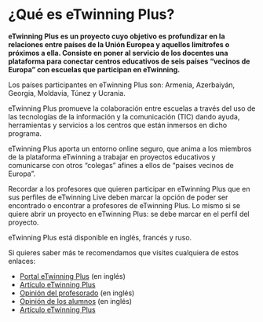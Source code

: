 
# ¿Qué es eTwinning Plus?

**eTwinning Plus es un proyecto cuyo objetivo es profundizar en la relaciones entre países de la Unión Europea y aquellos limítrofes o próximos a ella. Consiste en poner al servicio de los docentes una plataforma para conectar centros educativos de seis países “vecinos de Europa” con escuelas que participan en eTwinning.**

Los países participantes en eTwinning Plus son: Armenia, Azerbaiyán, Georgia, Moldavia, Túnez y Ucrania. 

eTwinning Plus promueve la colaboración entre escuelas a través del uso de las tecnologías de la información y la comunicación (TIC) dando ayuda, herramientas y servicios a los centros que están inmersos en dicho programa.

eTwinning Plus aporta un entorno online seguro, que anima a los miembros de la plataforma eTwinning a trabajar en proyectos educativos y comunicarse con otros “colegas” afines a ellos de “países vecinos de Europa”.

Recordar a los profesores que quieren participar en eTwinning Plus que en sus perfiles de eTwinning Live deben marcar la opción de poder ser encontrado o encontrar a profesores de eTwinning Plus. Lo mismo si se quiere abrir un proyecto en eTwinning Plus: se debe marcar en el perfil del proyecto. 

eTwinning Plus está disponible en inglés, francés y ruso.

Si quieres saber más te recomendamos que visites cualquiera de estos enlaces:

* [Portal eTwinning Plus](https://plus.etwinning.net/en/pub/index.htm) (en inglés)
* [Artículo eTwinning Plus](https://www.etwinning.net/es/pub/connect/etwinning_plus.htm)
* [Opinión del profesorado](https://plus.etwinning.net/en/pub/discover/people_say/etwinning_plus_teachers.htm#) (en inglés)
* [Opinión de los alumnos](https://plus.etwinning.net/en/pub/discover/people_say/etwinning_plus_pupils.htm) (en inglés)
* [Artículo eTwinning Plus](https://www.etwinning.net/es/pub/connect/etwinning_plus.htm)


